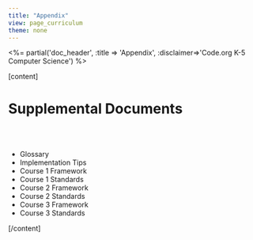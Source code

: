 ```yaml
---
title: "Appendix"
view: page_curriculum
theme: none
---
```


<%= partial('doc_header', :title => 'Appendix', :disclaimer=>'Code.org K-5 Computer Science') %>

[content]

# Supplemental Documents #

<br/><br/>

- Glossary
- Implementation Tips
- Course 1 Framework
- Course 1 Standards
- Course 2 Framework
- Course 2 Standards
- Course 3 Framework
- Course 3 Standards

[/content]

<link rel="stylesheet" type="text/css" href="morestyle.css"/>